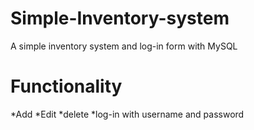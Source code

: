 # Simple-Inventory-system
A simple inventory system and log-in form with MySQL
# Functionality
*Add
*Edit
*delete
*log-in with username and password
